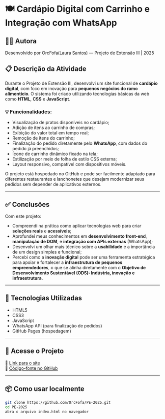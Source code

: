 # 🍽️ Cardápio Digital com Carrinho e Integração com WhatsApp

## 👩‍💻 Autora
Desenvolvido por OrcFofa(Laura Santos) — Projeto de Extensão III | 2025

## 📋 Descrição da Atividade

Durante o Projeto de Extensão III, desenvolvi um site funcional de **cardápio digital**, com foco em inovação para **pequenos negócios do ramo alimentício**. O sistema foi criado utilizando tecnologias básicas da web como **HTML**, **CSS** e **JavaScript**.

### 💡 Funcionalidades:
- Visualização de pratos disponíveis no cardápio;
- Adição de itens ao carrinho de compras;
- Exibição do valor total em tempo real;
- Remoção de itens do carrinho;
- Finalização do pedido diretamente pelo **WhatsApp**, com dados do pedido já preenchidos;
- Ícone de carrinho dinâmico fixado na tela;
- Estilização por meio de folha de estilo CSS externa;
- Layout responsivo, compatível com dispositivos móveis.

O projeto está hospedado no GitHub e pode ser facilmente adaptado para diferentes restaurantes e lanchonetes que desejam modernizar seus pedidos sem depender de aplicativos externos.

---

## ✅ Conclusões

Com este projeto:

- Compreendi na prática como aplicar tecnologias web para criar **soluções reais** e **acessíveis**;
- Aprofundei meus conhecimentos em **desenvolvimento front-end**, **manipulação de DOM**, e **integração com APIs externas** (WhatsApp);
- Desenvolvi um olhar mais técnico sobre a **usabilidade** e a importância de um design simples e funcional;
- Percebi como a **inovação digital** pode ser uma ferramenta estratégica para apoiar e fortalecer a **infraestrutura de pequenos empreendedores**, o que se alinha diretamente com o **Objetivo de Desenvolvimento Sustentável (ODS): Indústria, inovação e infraestrutura**.

---

## 🚀 Tecnologias Utilizadas

- HTML5
- CSS3
- JavaScript
- WhatsApp API (para finalização de pedidos)
- GitHub Pages (hospedagem)

---

## 📱 Acesse o Projeto

🔗 [Link para o site](https://pe-2025-psi.vercel.app/)  
📁 [Código-fonte no GitHub](https://github.com/OrcFofa/PE-2025)

---

## 📦 Como usar localmente

```bash
git clone https://github.com/OrcFofa/PE-2025.git
cd PE-2025
abra o arquivo index.html no navegador
